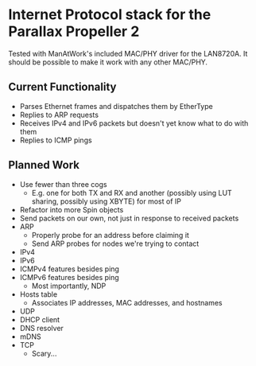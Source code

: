 # Internet Protocol stack for the Parallax Propeller 2

Tested with ManAtWork's included MAC/PHY driver for the LAN8720A.  It should be possible to make it work with any other MAC/PHY.

## Current Functionality

- Parses Ethernet frames and dispatches them by EtherType
- Replies to ARP requests
- Receives IPv4 and IPv6 packets but doesn't yet know what to do with them
- Replies to ICMP pings

## Planned Work

- Use fewer than three cogs
	- E.g. one for both TX and RX and another (possibly using LUT sharing, possibly using XBYTE) for most of IP
- Refactor into more Spin objects
- Send packets on our own, not just in response to received packets
- ARP
	- Properly probe for an address before claiming it
	- Send ARP probes for nodes we're trying to contact
- IPv4
- IPv6
- ICMPv4 features besides ping
- ICMPv6 features besides ping
	- Most importantly, NDP
- Hosts table
	- Associates IP addresses, MAC addresses, and hostnames
- UDP
- DHCP client
- DNS resolver
- mDNS
- TCP
	- Scary...
